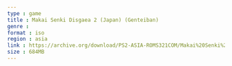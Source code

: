 ```yaml
---
type : game
title : Makai Senki Disgaea 2 (Japan) (Genteiban)
genre : 
format : iso
region : asia
link : https://archive.org/download/PS2-ASIA-ROMS321COM/Makai%20Senki%20Disgaea%202%20%28Japan%29%20%28Genteiban%29.7z
size : 684MB
---
```

